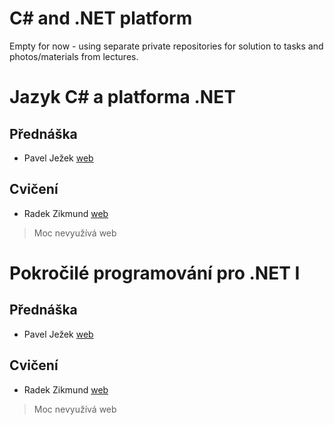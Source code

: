 # C# and .NET platform
Empty for now - using separate private repositories for solution to tasks and photos/materials from lectures.  
  
# Jazyk C# a platforma .NET
## Přednáška  
- Pavel Ježek [web](https://d3s.mff.cuni.cz/legacy/~jezek/)
## Cvičení  
- Radek Zikmund [web](https://www.ms.mff.cuni.cz/~zikmundr/)
> Moc nevyužívá web  
  
# Pokročilé programování pro .NET I
## Přednáška
- Pavel Ježek [web](https://d3s.mff.cuni.cz/legacy/~jezek/)
## Cvičení
- Radek Zikmund [web](https://www.ms.mff.cuni.cz/~zikmundr/)
> Moc nevyužívá web  
